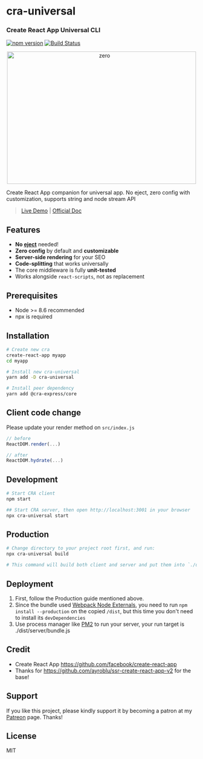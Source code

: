 # cra-universal
### Create React App Universal CLI

[![npm version](https://badge.fury.io/js/cra-universal.svg)](https://badge.fury.io/js/cra-universal)
[![Build Status](https://travis-ci.org/antonybudianto/cra-universal.svg?branch=master)](https://travis-ci.org/antonybudianto/cra-universal)

<p align="center">
<img width="500" height="350" alt="zero" src="https://user-images.githubusercontent.com/7658554/42420108-261a1c5a-82eb-11e8-8ac0-ce2e0245e0ff.png">
</p>


Create React App companion for universal app. No eject, zero config with customization, supports string and node stream API

> [Live Demo](https://cra-universal.now.sh/) | [Official Doc](https://antonybudianto.github.io/cra-universal)

## Features

* **No [eject](https://github.com/facebookincubator/create-react-app/blob/master/packages/react-scripts/template/README.md#npm-run-eject)** needed!
* **Zero config** by default and **customizable**
* **Server-side rendering** for your SEO
* **Code-splitting** that works universally
* The core middleware is fully **unit-tested**
* Works alongside `react-scripts`, not as replacement

## Prerequisites

- Node >= 8.6 recommended
- npx is required

## Installation

```sh
# Create new cra
create-react-app myapp
cd myapp

# Install new cra-universal
yarn add -D cra-universal

# Install peer dependency
yarn add @cra-express/core
```

## Client code change

Please update your render method on `src/index.js`

```js
// before
ReactDOM.render(...)

// after
ReactDOM.hydrate(...)
```

## Development

```sh
# Start CRA client
npm start

## Start CRA server, then open http://localhost:3001 in your browser
npx cra-universal start
```

## Production

```sh
# Change directory to your project root first, and run:
npx cra-universal build

# This command will build both client and server and put them into `./dist`
```

## Deployment

1.  First, follow the Production guide mentioned above.
2.  Since the bundle used [Webpack Node Externals](https://www.npmjs.com/package/webpack-node-externals), you need to run `npm install --production` on the copied `/dist`, but this time you don't need to install its `devDependencies`
3.  Use process manager like [PM2](https://github.com/Unitech/pm2) to run your server, your run target is ./dist/server/bundle.js

## Credit

* Create React App https://github.com/facebook/create-react-app
* Thanks for https://github.com/ayroblu/ssr-create-react-app-v2 for the base!

## Support

If you like this project, please kindly support it by becoming a patron at my [Patreon](https://www.patreon.com/antonybudianto) page. Thanks!

## License

MIT
